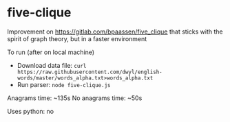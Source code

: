 # five-clique
Improvement on https://gitlab.com/bpaassen/five_clique that sticks with the spirit of graph theory, but in a faster environment

To run (after on local machine)
* Download data file: `curl https://raw.githubusercontent.com/dwyl/english-words/master/words_alpha.txt>words_alpha.txt`
* Run parser: `node five-clique.js`

Anagrams time: ~135s
No anagrams time: ~50s

Uses python: no
